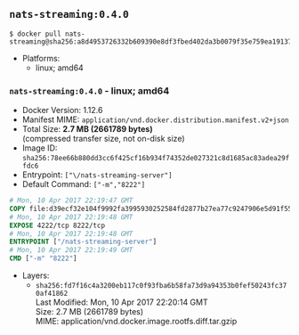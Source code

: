 ## `nats-streaming:0.4.0`

```console
$ docker pull nats-streaming@sha256:a8d4953726332b609390e8df3fbed402da3b0079f35e759ea1913724b7bc5d93
```

-	Platforms:
	-	linux; amd64

### `nats-streaming:0.4.0` - linux; amd64

-	Docker Version: 1.12.6
-	Manifest MIME: `application/vnd.docker.distribution.manifest.v2+json`
-	Total Size: **2.7 MB (2661789 bytes)**  
	(compressed transfer size, not on-disk size)
-	Image ID: `sha256:78ee66b880dd3cc6f425cf16b934f74352de027321c8d1685ac83adea29ffdc6`
-	Entrypoint: `["\/nats-streaming-server"]`
-	Default Command: `["-m","8222"]`

```dockerfile
# Mon, 10 Apr 2017 22:19:47 GMT
COPY file:d39ecf32e104f9992fa3995930252584fd2877b27ea77c9247906e5d91f5514d in /nats-streaming-server 
# Mon, 10 Apr 2017 22:19:48 GMT
EXPOSE 4222/tcp 8222/tcp
# Mon, 10 Apr 2017 22:19:48 GMT
ENTRYPOINT ["/nats-streaming-server"]
# Mon, 10 Apr 2017 22:19:49 GMT
CMD ["-m" "8222"]
```

-	Layers:
	-	`sha256:fd7f16c4a3200eb117c0f93fba6b58fa73d9a94353b0fef50243fc370af41862`  
		Last Modified: Mon, 10 Apr 2017 22:20:14 GMT  
		Size: 2.7 MB (2661789 bytes)  
		MIME: application/vnd.docker.image.rootfs.diff.tar.gzip
